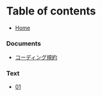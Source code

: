 # Table of contents


* [Home](README.md)

### Documents
* [コーディング規約](codingrule.md)

### Text
* [01](text01.md)